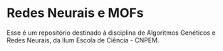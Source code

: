# Redes Neurais e MOFs
Esse é um repositório destinado à disciplina de Algoritmos Genéticos e Redes Neurais, da Ilum Escola de Ciência - CNPEM.
